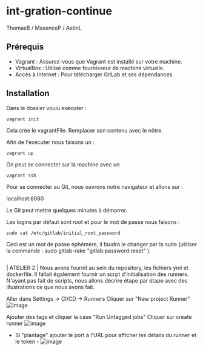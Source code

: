 # int-gration-continue

ThomasB / MaxenceP / AstinL

## Prérequis

- Vagrant : Assurez-vous que Vagrant est installé sur votre machine.
- VirtualBox : Utilisé comme fournisseur de machine virtuelle.
- Accès à Internet : Pour télécharger GitLab et ses dépendances.


## Installation

Dans le dossier voulu exécuter :
```
vagrant init
```
Cela crée le vagrantFile. Remplacer son contenu avec le nôtre.

Afin de l'exécuter nous faisons un : 
```
vagrant up
```

On peut se connecter sur la machine avec un 
```
vagrant ssh
```
Pour se connecter au Git, nous ouvrons notre navigateur et allons sur :

localhost:8080

Le Git peut mettre quelques minutes à démarrer.

Les logins par défaut sont root et pour le mot de passe nous faisons :
```
sudo cat /etc/gitlab/initial_root_password
```
Ceci est un mot de passe éphémère, il faudra le changer par la suite (utiliser la commande : sudo gitlab-rake "gitlab:password:reset" ).
```
```
| ATELIER 2 |
Nous avons fournit au sein du repository, les fichiers yml et dockerfile. 
Il fallait également fournir un scrpt d'initialisation des runners. N'ayant pas fait de scripts, nous allons décrire étape par étape avec des illustrations ce que nous avons fait.

Aller dans Settings -> CI/CD -> Runners
Cliquer sur "New project Runner"
![image](https://github.com/user-attachments/assets/6ea23761-b88a-4fd9-bdad-5db6f7ddf9ba)

Ajouter des tags et cliquer la case "Run Untagged jobs"
Cliquer sur create runner
![image](https://github.com/user-attachments/assets/db647ad7-24cc-4da3-a755-bf12358409be)

 - Si "plantage" ajouter le port à l'URL pour afficher les détails du runner et le token -
![image](https://github.com/user-attachments/assets/d6cb20d0-8993-4ee4-bef4-400632616e18)



